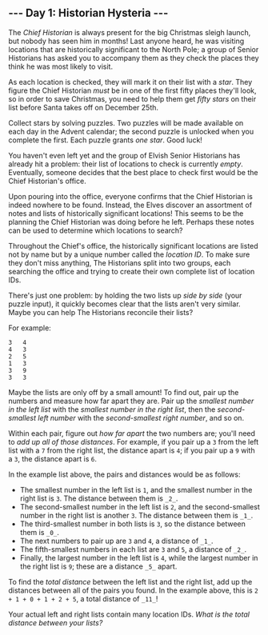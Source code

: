 ﻿## --- Day 1: Historian Hysteria ---

The  _Chief Historian_  is always present for the big Christmas sleigh launch, but nobody has seen him in months! Last anyone heard, he was visiting locations that are historically significant to the North Pole; a group of Senior Historians has asked you to accompany them as they check the places they think he was most likely to visit.

As each location is checked, they will mark it on their list with a  _star_. They figure the Chief Historian  _must_  be in one of the first fifty places they'll look, so in order to save Christmas, you need to help them get  _fifty stars_  on their list before Santa takes off on December 25th.

Collect stars by solving puzzles. Two puzzles will be made available on each day in the Advent calendar; the second puzzle is unlocked when you complete the first. Each puzzle grants  _one star_. Good luck!

You haven't even left yet and the group of Elvish Senior Historians has already hit a problem: their list of locations to check is currently  _empty_. Eventually, someone decides that the best place to check first would be the Chief Historian's office.

Upon pouring into the office, everyone confirms that the Chief Historian is indeed nowhere to be found. Instead, the Elves discover an assortment of notes and lists of historically significant locations! This seems to be the planning the Chief Historian was doing before he left. Perhaps these notes can be used to determine which locations to search?

Throughout the Chief's office, the historically significant locations are listed not by name but by a unique number called the  _location ID_. To make sure they don't miss anything, The Historians split into two groups, each searching the office and trying to create their own complete list of location IDs.

There's just one problem: by holding the two lists up  _side by side_  (your puzzle input), it quickly becomes clear that the lists aren't very similar. Maybe you can help The Historians reconcile their lists?

For example:

```
3   4
4   3
2   5
1   3
3   9
3   3

```

Maybe the lists are only off by a small amount! To find out, pair up the numbers and measure how far apart they are. Pair up the  _smallest number in the left list_  with the  _smallest number in the right list_, then the  _second-smallest left number_  with the  _second-smallest right number_, and so on.

Within each pair, figure out  _how far apart_  the two numbers are; you'll need to  _add up all of those distances_. For example, if you pair up a  `3`  from the left list with a  `7`  from the right list, the distance apart is  `4`; if you pair up a  `9`  with a  `3`, the distance apart is  `6`.

In the example list above, the pairs and distances would be as follows:

-   The smallest number in the left list is  `1`, and the smallest number in the right list is  `3`. The distance between them is  `_2_`.
-   The second-smallest number in the left list is  `2`, and the second-smallest number in the right list is another  `3`. The distance between them is  `_1_`.
-   The third-smallest number in both lists is  `3`, so the distance between them is  `_0_`.
-   The next numbers to pair up are  `3`  and  `4`, a distance of  `_1_`.
-   The fifth-smallest numbers in each list are  `3`  and  `5`, a distance of  `_2_`.
-   Finally, the largest number in the left list is  `4`, while the largest number in the right list is  `9`; these are a distance  `_5_`  apart.

To find the  _total distance_  between the left list and the right list, add up the distances between all of the pairs you found. In the example above, this is  `2 + 1 + 0 + 1 + 2 + 5`, a total distance of  `_11_`!

Your actual left and right lists contain many location IDs.  _What is the total distance between your lists?_

